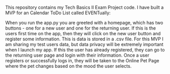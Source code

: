 This repository contains my Tech Basics II Exam Project code. I have built a MVP for an Calendar ToDo List called EVENTually:

When you run the app.py you are greeted with a homepage, which has two buttons - one for a new user and one for the returning user.
If this is the users first time on the app, then they will click on the new user button and register some information. This is data is stored in a .csv file. For this MVP I am sharing my test users data, but data privacy will be extremely important when I launch my app.
If this the user has already registered, they can go to the returning user page and login with their information.
Once a user registers or successfully logs in, they will be taken to the Online Pet Page where the pet changes based on the mood the user selects.
